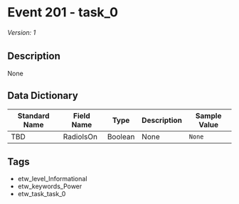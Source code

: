 # Event 201 - task_0
###### Version: 1

## Description
None

## Data Dictionary
|Standard Name|Field Name|Type|Description|Sample Value|
|---|---|---|---|---|
|TBD|RadioIsOn|Boolean|None|`None`|

## Tags
* etw_level_Informational
* etw_keywords_Power
* etw_task_task_0